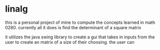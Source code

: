 # linalg

this is a personal project of mine to compute the concepts learned in math 0280. currently all it does is find the determinant of a square matrix

it utilizes the java swing library to create a gui that takes in inputs from the user to create an matrix of a size of their choosing. the user can 